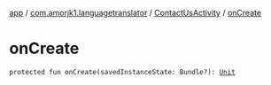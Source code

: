 [app](../../index.md) / [com.amorjk1.languagetranslator](../index.md) / [ContactUsActivity](index.md) / [onCreate](./on-create.md)

# onCreate

`protected fun onCreate(savedInstanceState: Bundle?): `[`Unit`](https://kotlinlang.org/api/latest/jvm/stdlib/kotlin/-unit/index.html)